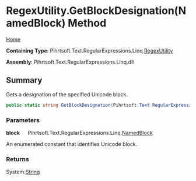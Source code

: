 # RegexUtility\.GetBlockDesignation\(NamedBlock\) Method

[Home](../../../../../../README.md)

**Containing Type**: Pihrtsoft\.Text\.RegularExpressions\.Linq\.[RegexUtility](../README.md)

**Assembly**: Pihrtsoft\.Text\.RegularExpressions\.Linq\.dll

## Summary

Gets a designation of the specified Unicode block\.

```csharp
public static string GetBlockDesignation(Pihrtsoft.Text.RegularExpressions.Linq.NamedBlock block)
```

### Parameters

**block** &emsp; Pihrtsoft\.Text\.RegularExpressions\.Linq\.[NamedBlock](../../NamedBlock/README.md)

An enumerated constant that identifies Unicode block\.

### Returns

System\.[String](https://docs.microsoft.com/en-us/dotnet/api/system.string)

